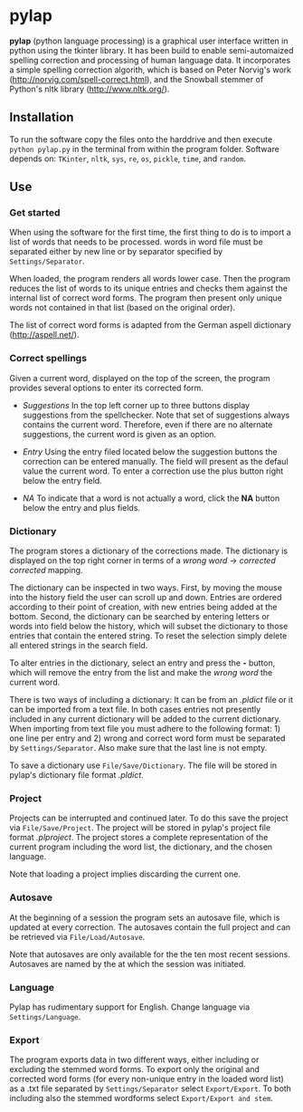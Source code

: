# **pylap**

**pylap** (python language processing) is a graphical user interface written in python using the tkinter library. It has been build to enable semi-automaized spelling correction and processing of human language data. It incorporates a simple spelling correction algorith, which is based on Peter Norvig's work (http://norvig.com/spell-correct.html), and the Snowball stemmer of Python's nltk library (http://www.nltk.org/).

## Installation

To run the software copy the files onto the harddrive and then execute `python pylap.py` in the terminal from within the program folder. Software depends on: `TKinter`, `nltk`, `sys`, `re`, `os`, `pickle`, `time`, and `random`.

## Use

### Get started

When using the software for the first time, the first thing to do is to import a list of words that needs to be processed. words in word file must be separated either by new line or by separator specified by `Settings/Separator`.

When loaded, the program renders all words lower case. Then the program reduces the list of words to its unique entries and checks them against the internal list of correct word forms. The program then present only unique words not contained in that list (based on the original order).

The list of correct word forms is adapted from the German aspell dictionary (http://aspell.net/).

### Correct spellings

Given a current word, displayed on the top of the screen, the program provides several options to enter its corrected form. 

- *Suggestions* In the top left corner up to three buttons display suggestions from the spellchecker. Note that set of suggestions always contains the current word. Therefore, even if there are no alternate suggestions, the current word is given as an option.

- *Entry* Using the entry filed located below the suggestion buttons the correction can be entered manually. The field will present as the defaul value the current word. To enter a correction use the plus button right below the entry field.

- *NA* To indicate that a word is not actually a word, click the **NA** button below the entry and plus fields. 

### Dictionary

The program stores a dictionary of the corrections made. The dictionary is displayed on the top right corner in terms of a *wrong word* → *corrected corrected* mapping. 

The dictionary can be inspected in two ways. First, by moving the mouse into the history field the user can scroll up and down. Entries are ordered according to their point of creation, with new entries being added at the bottom. Second, the dictionary can be searched by entering letters or words into field below the history, which will subset the dictionary to those entries that contain the entered string. To reset the selection simply delete all entered strings in the search field. 

To alter entries in the dictionary, select an entry and press the **-** button, which will remove the entry from the list and make the *wrong word* the current word. 

There is two ways of including a dictionary: It can be from an *.pldict* file or it can be imported from a text file. In both cases entries not presently included in any current dictionary will be added to the current dictionary. When importing from text file you must adhere to the following format: 1) one line per entry and 2) wrong and correct word form must be separated by `Settings/Separator`. Also make sure that the last line is not empty.

To save a dictionary use `File/Save/Dictionary`. The file will be stored in pylap's dictionary file format *.pldict*. 

### Project

Projects can be interrupted and continued later. To do this save the project via `File/Save/Project`. The project will be stored in pylap's project file format *.plproject*. The project stores a complete representation of the current program including the word list, the dictionary, and the chosen language.

Note that loading a project implies discarding the current one. 

### Autosave

At the beginning of a session the program sets an autosave file, which is updated at every correction. The autosaves contain the full project and can be retrieved via `File/Load/Autosave`.  

Note that autosaves are only available for the the ten most recent sessions. Autosaves are named by the at which the session was initiated.

### Language

Pylap has rudimentary support for English. Change language via `Settings/Language`.

### Export

The program exports data in two different ways, either including or excluding the stemmed word forms. To export only the original and corrected word forms (for every non-unique entry in the loaded word list) as a .txt file separated by `Settings/Separator` select `Export/Export`. To both including also the stemmed wordforms select `Export/Export and stem`.


